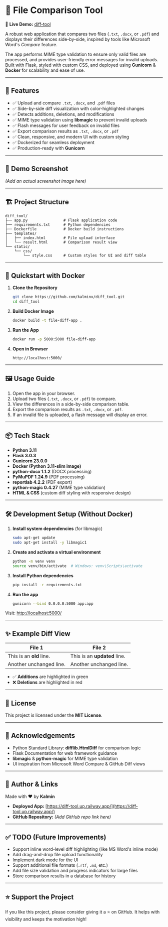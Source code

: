 # 📝 File Comparison Tool

🔗 **Live Demo:** [diff-tool](https://diff-tool.up.railway.app/)

A robust web application that compares two files (`.txt`, `.docx`, or `.pdf`) and displays their differences side-by-side, inspired by tools like Microsoft Word's *Compare* feature.

The app performs MIME type validation to ensure only valid files are processed, and provides user-friendly error messages for invalid uploads. Built with Flask, styled with custom CSS, and deployed using **Gunicorn** & **Docker** for scalability and ease of use.

---

## 🚀 Features

* ✅ Upload and compare `.txt`, `.docx`, and `.pdf` files
* ✅ Side-by-side diff visualization with color-highlighted changes
* ✅ Detects additions, deletions, and modifications
* ✅ MIME type validation using **libmagic** to prevent invalid uploads
* ✅ Flash messages for user feedback on invalid files
* ✅ Export comparison results as `.txt`, `.docx`, or `.pdf`
* ✅ Clean, responsive, and modern UI with custom styling
* ✅ Dockerized for seamless deployment
* ✅ Production-ready with **Gunicorn**

---

## 📸 Demo Screenshot

*(Add an actual screenshot image here)*

---

## 🏗️ Project Structure

```
diff_tool/
├── app.py                # Flask application code
├── requirements.txt      # Python dependencies
├── Dockerfile            # Docker build instructions
├── templates/
│   ├── index.html        # File upload interface
│   └── result.html       # Comparison result view
└── static/
    └── css/
        └── style.css     # Custom styles for UI and diff table
```

---

## 🐳 Quickstart with Docker

1. **Clone the Repository**

   ```bash
   git clone https://github.com/kalminx/diff_tool.git
   cd diff_tool
   ```

2. **Build Docker Image**

   ```bash
   docker build -t file-diff-app .
   ```

3. **Run the App**

   ```bash
   docker run -p 5000:5000 file-diff-app
   ```

4. **Open in Browser**

   ```
   http://localhost:5000/
   ```

---

## 🖼️ Usage Guide

1. Open the app in your browser.
2. Upload two files (`.txt`, `.docx`, or `.pdf`) to compare.
3. View the differences in a side-by-side comparison table.
4. Export the comparison results as `.txt`, `.docx`, or `.pdf`.
5. If an invalid file is uploaded, a flash message will display an error.

---

## 📦 Tech Stack

* **Python 3.11**
* **Flask 3.0.3**
* **Gunicorn 23.0.0**
* **Docker (Python 3.11-slim image)**
* **python-docx 1.1.2** (DOCX processing)
* **PyMuPDF 1.24.9** (PDF processing)
* **reportlab 4.2.2** (PDF export)
* **python-magic 0.4.27** (MIME type validation)
* **HTML & CSS** (custom diff styling with responsive design)

---

## 🛠️ Development Setup (Without Docker)

1. **Install system dependencies** (for libmagic)

   ```bash
   sudo apt-get update
   sudo apt-get install -y libmagic1
   ```

2. **Create and activate a virtual environment**

   ```bash
   python -m venv venv
   source venv/bin/activate  # Windows: venv\Scripts\activate
   ```

3. **Install Python dependencies**

   ```bash
   pip install -r requirements.txt
   ```

4. **Run the app**

   ```bash
   gunicorn --bind 0.0.0.0:5000 app:app
   ```

Visit: [http://localhost:5000/](http://localhost:5000/)

---

## ✨ Example Diff View

| File 1                   | File 2                       |
| ------------------------ | ---------------------------- |
| This is an **old** line. | This is an **updated** line. |
| Another unchanged line.  | Another unchanged line.      |

* ✅ **Additions** are highlighted in green
* ❌ **Deletions** are highlighted in red

---

## 📄 License

This project is licensed under the **MIT License**.

---

## 🙌 Acknowledgements

* Python Standard Library: **difflib.HtmlDiff** for comparison logic
* Flask Documentation for web framework guidance
* **libmagic** & **python-magic** for MIME type validation
* UI inspiration from Microsoft Word Compare & GitHub Diff views

---

## 🔗 Author & Links

Made with ❤️ by **Kalmin**

* **Deployed App:** [https://diff-tool.up.railway.app/](https://diff-tool.up.railway.app/)
* **GitHub Repository:** *(Add GitHub repo link here)*

---

## ✅ TODO (Future Improvements)

* Support inline word-level diff highlighting (like MS Word's inline mode)
* Add drag-and-drop file upload functionality
* Implement dark mode for the UI
* Support additional file formats (`.rtf`, `.md`, etc.)
* Add file size validation and progress indicators for large files
* Store comparison results in a database for history

---

## ⭐ Support the Project

If you like this project, please consider giving it a ⭐ on GitHub.
It helps with visibility and keeps the motivation high!
